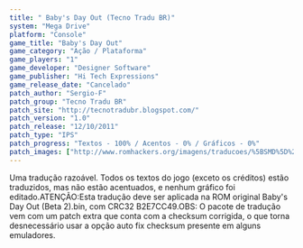 ```yaml
---
title: " Baby's Day Out (Tecno Tradu BR)"
system: "Mega Drive"
platform: "Console"
game_title: "Baby's Day Out"
game_category: "Ação / Plataforma"
game_players: "1"
game_developer: "Designer Software"
game_publisher: "Hi Tech Expressions"
game_release_date: "Cancelado"
patch_author: "Sergio-F"
patch_group: "Tecno Tradu BR"
patch_site: "http://tecnotradubr.blogspot.com/"
patch_version: "1.0"
patch_release: "12/10/2011"
patch_type: "IPS"
patch_progress: "Textos - 100% / Acentos - 0% / Gráficos - 0%"
patch_images: ["http://www.romhackers.org/imagens/traducoes/%5BSMD%5D%20Baby's%20Day%20Out%20-%20Tecno%20Tradu%20BR%20-%201.png","http://www.romhackers.org/imagens/traducoes/%5BSMD%5D%20Baby's%20Day%20Out%20-%20Tecno%20Tradu%20BR%20-%202.png","http://www.romhackers.org/imagens/traducoes/%5BSMD%5D%20Baby's%20Day%20Out%20-%20Tecno%20Tradu%20BR%20-%203.png"]
---
```

Uma tradução razoável. Todos os textos do jogo (exceto os créditos) estão traduzidos, mas não estão acentuados, e nenhum gráfico foi editado.ATENÇÃO:Esta tradução deve ser aplicada na ROM original Baby's Day Out (Beta 2).bin, com CRC32 B2E7CC49.OBS: O pacote de tradução vem com um patch extra que conta com a checksum corrigida, o que torna desnecessário usar a opção auto fix checksum presente em alguns emuladores.